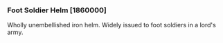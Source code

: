 ### Foot Soldier Helm [1860000]

Wholly unembellished iron helm. Widely issued to foot soldiers in a lord's army.